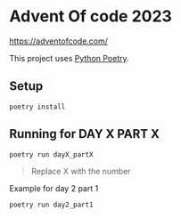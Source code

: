 # Advent Of code 2023

https://adventofcode.com/

This project uses [Python Poetry](https://python-poetry.org/).

## Setup

```
poetry install
```

## Running for DAY X PART X

```
poetry run dayX_partX
```
> Replace X with the number

Example for day 2 part 1

```
poetry run day2_part1
```

